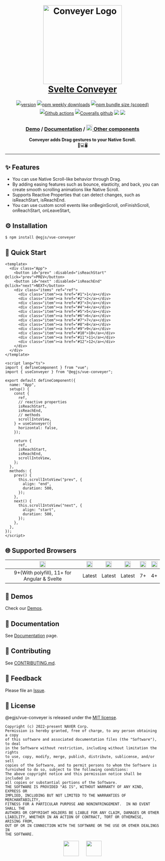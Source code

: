 
<h1 align="center" style="max-width: 100%;">
  <img width="256" alt="Conveyer Logo" src="https://naver.github.io/egjs-conveyer/img/logo.png" style="max-width: 100%;" /><br/>
  <a href="https://naver.github.io/egjs-conveyer/">Svelte Conveyer</a>
</h1>

<p align="center" style="line-height: 2;">
  <a href="https://www.npmjs.com/package/@egjs/vue-conveyer" target="_blank"><img src="https://img.shields.io/npm/v/@egjs/conveyer.svg?style=flat-square&color=007acc&label=version&logo=NPM" alt="version" /></a>
  <a href="https://www.npmjs.com/package/@egjs/vue-conveyer" target="_blank"><img alt="npm weekly downloads" src="https://img.shields.io/npm/dw/@egjs/conveyer?logo=npm&style=flat-square&color=007acc" /></a>
  <a href="https://www.npmjs.com/package/@egjs/vue-conveyer" target="_blank"><img alt="npm bundle size (scoped)" src="https://img.shields.io/bundlephobia/minzip/@egjs/vue-conveyer.svg?style=flat-square&label=%F0%9F%92%BE%20gzipped&color=007acc" /></a>
  <a href="https://github.com/naver/egjs-conveyer/actions" target="_blank"><img alt="Github actions" src="https://img.shields.io/github/workflow/status/naver/egjs-conveyer/Run%20tests?style=flat-square" /></a>
  <a href="https://coveralls.io/github/naver/egjs-conveyer?branch=master&style=flat-square" target="_blank"><img alt="Coveralls github" src="https://img.shields.io/coveralls/github/naver/egjs-conveyer.svg?style=flat-square&label=%E2%9C%85%20coverage" /></a>
    <a href="https://github.com/naver/egjs-conveyer/blob/main/LICENSE" target="_blank"><img src="https://img.shields.io/static/v1?style=flat-square&label=%F0%9F%93%9C%20license&message=MIT&color=08CE5D" /></a>
    <img src="https://img.shields.io/static/v1.svg?label=&message=TypeScript&color=294E80&style=flat-square&logo=typescript" />
</p>
<h3 align="center">
  <a href="https://naver.github.io/egjs-conveyer/">Demo</a> / <a href="https://naver.github.io/egjs-conveyer/docs/api/Conveyer">Documentation</a> / <a href="https://naver.github.io/egjs/"><img height="20" src="https://naver.github.io/egjs/img/logo.svg"/> Other components</a>
</h3>

<p align="center">
  <b>Conveyer adds Drag gestures to your Native Scroll.</b><br />📱💻🖥
</p>


-----

## ✨ Features
- You can use Native Scroll-like behavior through Drag.
- By adding easing features such as bounce, elasticity, and back, you can create smooth scrolling animations like Native Scroll.
- Supports Reactive Properties that can detect changes, such as isReachStart, isReachEnd.
- You can use custom scroll events like onBeginScroll, onFinishScroll, onReachStart, onLeaveStart,

## ⚙️ Installation

```bash
$ npm install @egjs/vue-conveyer
```

## 🏃 Quick Start

```vue
<template>
  <div class="App">
    <button id="prev" :disabled="isReachStart" @click="prev">PREV</button>
    <button id="next" :disabled="isReachEnd" @click="next">NEXT</button>
    <div class="items" ref="ref">
      <div class="item"><a href="#1">1</a></div>
      <div class="item"><a href="#2">2</a></div>
      <div class="item"><a href="#3">3</a></div>
      <div class="item"><a href="#4">4</a></div>
      <div class="item"><a href="#5">5</a></div>
      <div class="item"><a href="#6">6</a></div>
      <div class="item"><a href="#7">7</a></div>
      <div class="item"><a href="#8">8</a></div>
      <div class="item"><a href="#9">9</a></div>
      <div class="item"><a href="#10">10</a></div>
      <div class="item"><a href="#11">11</a></div>
      <div class="item"><a href="#12">12</a></div>
    </div>
  </div>
</template>

<script lang="ts">
import { defineComponent } from "vue";
import { useConveyer } from "@egjs/vue-conveyer";

export default defineComponent({
  name: "App",
  setup() {
    const {
      ref,
      // reactive properties
      isReachStart,
      isReachEnd,
      // methods
      scrollIntoView,
    } = useConveyer({
      horizontal: false,
    });

    return {
      ref,
      isReachStart,
      isReachEnd,
      scrollIntoView,
    };
  },
  methods: {
    prev() {
      this.scrollIntoView("prev", {
        align: "end",
        duration: 500,
      });
    },
    next() {
      this.scrollIntoView("next", {
        align: "start",
        duration: 500,
      });
    },
  },
});
</script>
```

## 🌐 Supported Browsers
|<img width="20" src="https://simpleicons.org/icons/internetexplorer.svg" alt="IE" />|<img width="20" src="https://simpleicons.org/icons/googlechrome.svg" alt="Chrome" />|<img width="20" src="https://simpleicons.org/icons/firefoxbrowser.svg" alt="Firefox" />|<img width="20" src="https://simpleicons.org/icons/safari.svg" alt="Safari" />|<img width="20" src="https://simpleicons.org/icons/apple.svg" alt="iOS" />|<img width="20" src="https://simpleicons.org/icons/android.svg" alt="Android" />|
|:---:|:---:|:---:|:---:|:---:|:---:|
|9+(With polyfill), 11+ for Angular & Svelte|Latest|Latest|Latest|7+|4+|

## 📼 Demos
Check our [Demos](https://naver.github.io/egjs-conveyer/).

## 📖 Documentation
See [Documentation](https://naver.github.io/egjs-conveyer/release/latest/doc/index.html) page.

## 🙌 Contributing
See [CONTRIBUTING.md](https://github.com/naver/egjs-conveyer/blob/main/CONTRIBUTING.md).

## 📝 Feedback
Please file an [Issue](https://github.com/naver/egjs-conveyer/issues).


## 📜 License
@egjs/vue-conveyer is released under the [MIT license](https://github.com/naver/egjs-conveyer/blob/main/LICENSE).

```
Copyright (c) 2022-present NAVER Corp.
Permission is hereby granted, free of charge, to any person obtaining a copy
of this software and associated documentation files (the "Software"), to deal
in the Software without restriction, including without limitation the rights
to use, copy, modify, merge, publish, distribute, sublicense, and/or sell
copies of the Software, and to permit persons to whom the Software is
furnished to do so, subject to the following conditions:
The above copyright notice and this permission notice shall be included in
all copies or substantial portions of the Software.
THE SOFTWARE IS PROVIDED "AS IS", WITHOUT WARRANTY OF ANY KIND, EXPRESS OR
IMPLIED, INCLUDING BUT NOT LIMITED TO THE WARRANTIES OF MERCHANTABILITY,
FITNESS FOR A PARTICULAR PURPOSE AND NONINFRINGEMENT.  IN NO EVENT SHALL THE
AUTHORS OR COPYRIGHT HOLDERS BE LIABLE FOR ANY CLAIM, DAMAGES OR OTHER
LIABILITY, WHETHER IN AN ACTION OF CONTRACT, TORT OR OTHERWISE, ARISING FROM,
OUT OF OR IN CONNECTION WITH THE SOFTWARE OR THE USE OR OTHER DEALINGS IN
THE SOFTWARE.
```

<p align="center">
  <a href="https://naver.github.io/egjs/"><img height="50" src="https://naver.github.io/egjs/img/logotype1_black.svg" /></a>&nbsp;&nbsp;&nbsp;&nbsp;&nbsp;&nbsp;<a href="https://github.com/naver"><img height="50" src="https://naver.github.io/OpenSourceGuide/book/assets/naver_logo.png" /></a>
</p>

